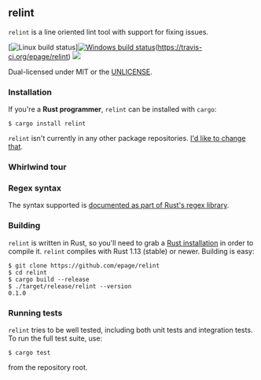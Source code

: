 relint
------------
`relint` is a line oriented lint tool with support for fixing issues.

[![Linux build status](https://travis-ci.org/epage/relint.svg?branch=master)][![Windows build status](https://ci.appveyor.com/api/projects/status/e0uku9mx912s8962/branch/master?svg=true)](https://ci.appveyor.com/project/epage/relint/branch/master)(https://travis-ci.org/epage/relint) [![](https://tokei.rs/b1/github/epage/relint)](https://github.com/epage/relint)

Dual-licensed under MIT or the [UNLICENSE](http://unlicense.org).

### Installation

If you're a **Rust programmer**, `relint` can be installed with `cargo`:

```
$ cargo install relint
```

`relint` isn't currently in any other package repositories.
[I'd like to change that](https://github.com/epage/relint/issues/1).

### Whirlwind tour

### Regex syntax

The syntax supported is
[documented as part of Rust's regex library](https://doc.rust-lang.org/regex/regex/index.html#syntax).

### Building

`relint` is written in Rust, so you'll need to grab a
[Rust installation](https://www.rust-lang.org/) in order to compile it.
`relint` compiles with Rust 1.13 (stable) or newer. Building is easy:

```
$ git clone https://github.com/epage/relint
$ cd relint
$ cargo build --release
$ ./target/release/relint --version
0.1.0
```

### Running tests

`relint` tries to be well tested, including both unit tests and integration
tests. To run the full test suite, use:

```
$ cargo test
```

from the repository root.
